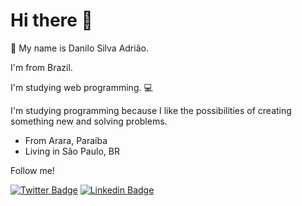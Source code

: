 # Hi there 👋

🤝 My name is Danilo Silva Adrião. 

I'm from Brazil. 

I'm studying web programming. 💻

I'm studying programming because I like the possibilities of creating something new and solving problems.

- From Arara, Paraíba
- Living in São Paulo, BR

Follow me!

[![Twitter Badge](https://img.shields.io/badge/-@danilo_s_adriao-6633cc?style=white-square&labelColor=6633cc&logo=twitter&logoColor=blue&link=https://twitter.com/danilo_s_adriao)](https://twitter.com/danilosadriao) 
[![Linkedin Badge](https://img.shields.io/badge/-Danilo_Silva_Adriao-6633cc?style=white-square&logo=Linkedin&logoColor=white&link=https://www.linkedin.com/in/danilosilvaadriao/)](https://www.linkedin.com/in/danilosilvaadriao/)
